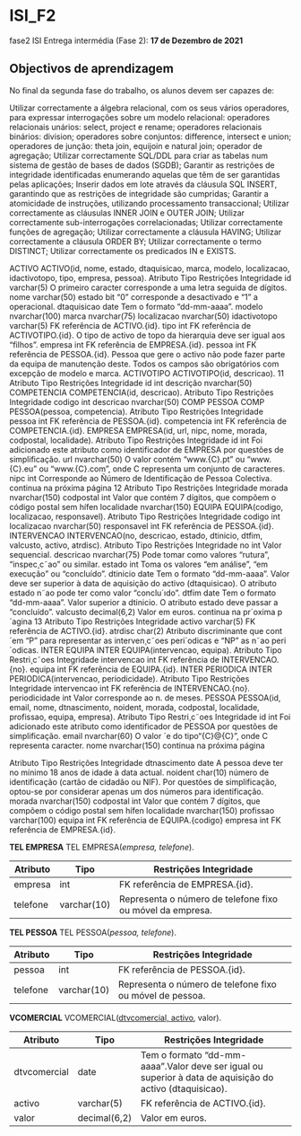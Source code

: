 # ISI_F2
fase2 ISI
Entrega intermédia (Fase 2): **17 de Dezembro de 2021**

## Objectivos de aprendizagem
No final da segunda fase do trabalho, os alunos devem ser capazes de:

Utilizar correctamente a álgebra relacional, com os seus vários operadores, para expressar interrogações sobre um modelo relacional:
operadores relacionais unários: select, project e rename;
operadores relacionais binários: division;
operadores sobre conjuntos: difference, intersect e union;
operadores de junção: theta join, equijoin e natural join;
operador de agregação;
Utilizar correctamente SQL/DDL para criar as tabelas num sistema de gestão de bases de dados (SGDB);
Garantir as restrições de integridade identificadas enumerando aquelas que têm de ser garantidas pelas aplicações;
Inserir dados em lote através da cláusula SQL INSERT, garantindo que as restrições de integridade são cumpridas;
Garantir a atomicidade de instruções, utilizando processamento transaccional;
Utilizar correctamente as cláusulas INNER JOIN e OUTER JOIN;
Utilizar correctamente sub-interrogações correlacionadas;
Utilizar correctamente funções de agregação;
Utilizar correctamente a cláusula HAVING;
Utilizar correctamente a cláusula ORDER BY;
Utilizar correctamente o termo DISTINCT;
Utilizar correctamente os predicados IN e EXISTS.



ACTIVO
ACTIVO(id, nome, estado, dtaquisicao, marca, modelo, localizacao, idactivotopo,
tipo, empresa, pessoa).
Atributo Tipo Restrições Integridade
id varchar(5) O primeiro caracter corresponde a uma letra seguida de
dígitos.
nome varchar(50)
estado bit “0” corresponde a desactivado e “1” a operacional.
dtaquisicao date Tem o formato “dd-mm-aaaa”.
modelo nvarchar(100)
marca nvarchar(75)
localizacao nvarchar(50)
idactivotopo varchar(5) FK referência de ACTIVO.{id}.
tipo int FK referência de ACTIVOTIPO.{id}. O tipo de activo de
topo da hierarquia deve ser igual aos “filhos”.
empresa int FK referência de EMPRESA.{id}.
pessoa int FK referência de PESSOA.{id}. Pessoa que gere o activo
não pode fazer parte da equipa de manutenção deste.
Todos os campos são obrigatórios com excepção de modelo e marca.
ACTIVOTIPO
ACTIVOTIPO(id, descricao).
11
Atributo Tipo Restrições Integridade
id int
descrição nvarchar(50)
COMPETENCIA
COMPETENCIA(id, descricao).
Atributo Tipo Restrições Integridade
codigo int
descricao nvarchar(50)
COMP PESSOA
COMP PESSOA(pessoa, competencia).
Atributo Tipo Restrições Integridade
pessoa int FK referência de PESSOA.{id}.
competencia int FK referência de COMPETENCIA.{id}.
EMPRESA
EMPRESA(id, url, nipc, nome, morada, codpostal, localidade).
Atributo Tipo Restrições Integridade
id int Foi adicionado este atributo como identificador de
EMPRESA por questões de simplificação.
url nvarchar(50) O valor contém “www.{C}.pt” ou “www.{C}.eu” ou
“www.{C}.com”, onde C representa um conjunto de
caracteres.
nipc int Corresponde ao Ñúmero de Identificação de Pessoa
Colectiva.
continua na próxima página
12
Atributo Tipo Restrições Integridade
morada nvarchar(150)
codpostal int Valor que contém 7 dígitos, que compõem o código
postal sem hífen
localidade nvarchar(150)
EQUIPA
EQUIPA(codigo, localizacao, responsavel).
Atributo Tipo Restrições Integridade
codigo int
localizacao nvarchar(50)
responsavel int FK referência de PESSOA.{id}.
INTERVENCAO
INTERVENCAO(no, descricao, estado, dtinicio, dtfim, valcusto, activo, atrdisc).
Atributo Tipo Restrições Integridade
no int Valor sequencial.
descricao nvarchar(75) Pode tomar como valores “rutura”, “inspec¸c˜ao” ou
similar.
estado int Toma os valores “em análise”, “em execução” ou
“concluído”.
dtinicio date Tem o formato “dd-mm-aaaa”. Valor deve ser superior
à data de aquisição do activo (dtaquisicao). O
atributo estado n˜ao pode ter como valor “conclu´ıdo”.
dtfim date Tem o formato “dd-mm-aaaa”. Valor superior a
dtinicio. O atributo estado deve passar a “concluído”.
valcusto decimal(6,2) Valor em euros.
continua na pr´oxima p´agina
13
Atributo Tipo Restrições Integridade
activo varchar(5) FK referência de ACTIVO.{id}.
atrdisc char(2) Atributo discriminante que cont´em “P” para representar
as interven¸c˜oes peri´odicas e “NP” as n˜ao peri´odicas.
INTER EQUIPA
INTER EQUIPA(intervencao, equipa).
Atributo Tipo Restri¸c˜oes Integridade
intervencao int FK referência de INTERVENCAO.{no}.
equipa int FK referência de EQUIPA.{id}.
INTER PERIODICA
INTER PERIODICA(intervencao, periodicidade).
Atributo Tipo Restrições Integridade
intervencao int FK referência de INTERVENCAO.{no}.
periodicidade int Valor corresponde ao n. de meses.
PESSOA
PESSOA(id, email, nome, dtnascimento, noident, morada, codpostal, localidade,
profissao, equipa, empresa).
Atributo Tipo Restri¸c˜oes Integridade
id int Foi adicionado este atributo como identificador de
PESSOA por questões de simplificação.
email nvarchar(60) O valor ´e do tipo“{C}@{C}”, onde C representa caracter.
nome nvarchar(150)
continua na próxima página

Atributo Tipo Restrições Integridade
dtnascimento date A pessoa deve ter no mínimo 18 anos de idade à data
actual.
noident char(10) número de identificação (cartão de cidadão ou NIF).
Por questões de simplificação, optou-se por considerar
apenas um dos números para identificação.
morada nvarchar(150)
codpostal int Valor que contém 7 dígitos, que compõem o código
postal sem hífen
localidade nvarchar(150)
profissao varchar(100)
equipa int FK referência de EQUIPA.{codigo}
empresa int FK referência de EMPRESA.{id}.

**TEL EMPRESA**
TEL EMPRESA(*empresa, telefone*).

| Atributo | Tipo        | Restrições Integridade                                    |
| -------- | ----------- | --------------------------------------------------------- |
| empresa  | int         | FK referência de EMPRESA.{id}.                            |
| telefone | varchar(10) | Representa o número de telefone fixo ou móvel da empresa. |



**TEL PESSOA**
TEL PESSOA(*pessoa, telefone*).

| Atributo | Tipo        | Restrições Integridade                                   |
| -------- | ----------- | -------------------------------------------------------- |
| pessoa   | int         | FK referência de PESSOA.{id}.                            |
| telefone | varchar(10) | Representa o número de telefone fixo ou móvel de pessoa. |



**VCOMERCIAL**
VCOMERCIAL(<u>dtvcomercial, activo</u>, valor).

| Atributo     | Tipo         | Restrições Integridade                                       |
| ------------ | ------------ | ------------------------------------------------------------ |
| dtvcomercial | date         | Tem o formato “dd-mm-aaaa”.Valor deve ser igual ou superior à data de aquisição do activo (dtaquisicao). |
| activo       | varchar(5)   | FK referência de ACTIVO.{id}.                                |
| valor        | decimal(6,2) | Valor em euros.                                              |


